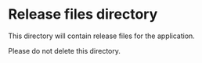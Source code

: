 # Release files directory

This directory will contain release files for the application.

Please do not delete this directory.
